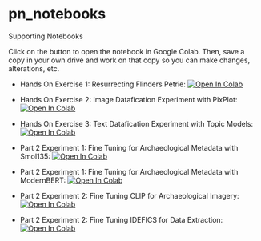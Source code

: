 # pn_notebooks
Supporting Notebooks

Click on the button to open the notebook in Google Colab. Then, save a copy in your own drive and work on that copy so you can make changes, alterations, etc.

- Hands On Exercise 1: Resurrecting Flinders Petrie: [![Open In Colab](https://colab.research.google.com/assets/colab-badge.svg)](https://colab.research.google.com/github/shawngraham/pn_notebooks/blob/main/1_hands_on_1_flinders_petrie.ipynb)

- Hands On Exercise 2: Image Datafication Experiment with PixPlot: [![Open In Colab](https://colab.research.google.com/assets/colab-badge.svg)](https://colab.research.google.com/github/shawngraham/pn_notebooks/blob/main/1_hands_on_2_image_datafication_experiment.ipynb)

- Hands On Exercise 3: Text Datafication Experiment with Topic Models: [![Open In Colab](https://colab.research.google.com/assets/colab-badge.svg)](https://colab.research.google.com/github/shawngraham/pn_notebooks/blob/main/1_hands_on_3_generated_text_as_infographic_of_its_training.ipynb)

- Part 2 Experiment 1: Fine Tuning for Archaeological Metadata with Smol135: [![Open In Colab](https://colab.research.google.com/assets/colab-badge.svg)](https://colab.research.google.com/github/shawngraham/pn_notebooks/blob/main/2_experiment_1_fine_tune_smol135_for_archaeological_report_metadata.ipynb)

- Part 2 Experiment 1: Fine Tuning for Archaeological Metadata with ModernBERT: [![Open In Colab](https://colab.research.google.com/assets/colab-badge.svg)](https://colab.research.google.com/github/shawngraham/pn_notebooks/blob/main/2_experiment_1_part2_modernBERT_experiment.ipynb)

- Part 2 Experiment 2: Fine Tuning CLIP for Archaeological Imagery: [![Open In Colab](https://colab.research.google.com/assets/colab-badge.svg)](https://colab.research.google.com/github/shawngraham/pn_notebooks/blob/main/2_experiment_2_finetune_clip_on_archaeological_imagery.ipynb)

- Part 2 Experiment 2: Fine Tuning IDEFICS for Data Extraction: [![Open In Colab](https://colab.research.google.com/assets/colab-badge.svg)](https://colab.research.google.com/github/shawngraham/pn_notebooks/blob/main/2_experiment_2_part_2_finetune_multimodal_model.ipynb)

